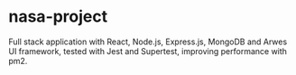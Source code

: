 # nasa-project
Full stack application with React, Node.js, Express.js, MongoDB and Arwes UI framework, tested with Jest and Supertest, improving performance with pm2.

